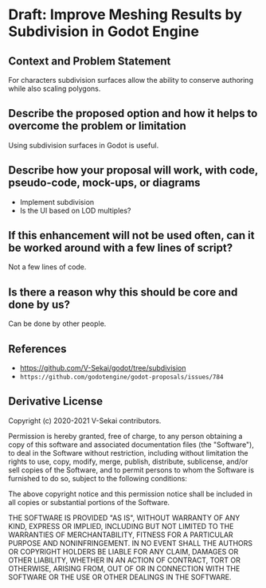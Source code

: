 # Draft: Improve Meshing Results by Subdivision in Godot Engine

## Context and Problem Statement

For characters subdivision surfaces allow the ability to conserve authoring while also scaling polygons.

## Describe the proposed option and how it helps to overcome the problem or limitation

Using subdivision surfaces in Godot is useful.

## Describe how your proposal will work, with code, pseudo-code, mock-ups, or diagrams

- Implement subdivision
- Is the UI based on LOD multiples?

## If this enhancement will not be used often, can it be worked around with a few lines of script?

Not a few lines of code.

## Is there a reason why this should be core and done by us?

Can be done by other people.

## References <!-- optional -->

- https://github.com/V-Sekai/godot/tree/subdivision
- `https://github.com/godotengine/godot-proposals/issues/784`

## Derivative License

Copyright (c) 2020-2021 V-Sekai contributors.

Permission is hereby granted, free of charge, to any person obtaining a copy
of this software and associated documentation files (the "Software"), to deal
in the Software without restriction, including without limitation the rights
to use, copy, modify, merge, publish, distribute, sublicense, and/or sell
copies of the Software, and to permit persons to whom the Software is
furnished to do so, subject to the following conditions:

The above copyright notice and this permission notice shall be included in all
copies or substantial portions of the Software.

THE SOFTWARE IS PROVIDED "AS IS", WITHOUT WARRANTY OF ANY KIND, EXPRESS OR
IMPLIED, INCLUDING BUT NOT LIMITED TO THE WARRANTIES OF MERCHANTABILITY,
FITNESS FOR A PARTICULAR PURPOSE AND NONINFRINGEMENT. IN NO EVENT SHALL THE
AUTHORS OR COPYRIGHT HOLDERS BE LIABLE FOR ANY CLAIM, DAMAGES OR OTHER
LIABILITY, WHETHER IN AN ACTION OF CONTRACT, TORT OR OTHERWISE, ARISING FROM,
OUT OF OR IN CONNECTION WITH THE SOFTWARE OR THE USE OR OTHER DEALINGS IN THE
SOFTWARE.
